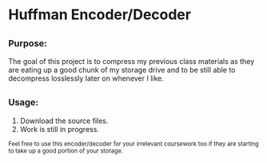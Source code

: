 # Huffman Encoder/Decoder
## 	<sub> Purpose: </sub> 
  The goal of this project is to compress my previous class materials as they are eating up a good chunk of my storage drive and to be still able to decompress losslessly later on whenever I like.

## 	<sub> Usage:	</sub>
  1. Download the source files.
  2. Work is still in progress.

<sub> Feel free to use this encoder/decoder for your irrelevant coursework too if they are starting to take up a good portion of your storage.</sub>

